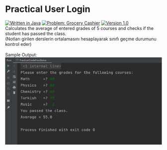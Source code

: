 # Practical User Login
[![Written in Java](https://img.shields.io/badge/language-java-green)](#)
[![Problem: Grocery Cashier](https://img.shields.io/badge/problem-Class%20Pass%20Status-important)](#)
[![Version 1.0](https://img.shields.io/badge/version-1.0-informational)](#)\
Calculates the average of entered grades of 5 courses and checks if the student has passed the class.\
(Notları girilen derslerin ortalamasını hesaplayarak sınıfı geçme durumunu kontrol eder)\
\
Sample Output:\
[![Sample Output](/assets/images/practicalclasspassstatus.png)](#)

